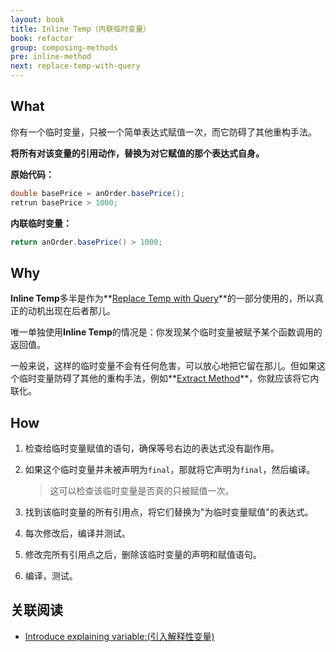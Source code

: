 ```yaml
---
layout: book
title: Inline Temp（内联临时变量）
book: refactor
group: composing-methods
pre: inline-method
next: replace-temp-with-query
---
```



## What

你有一个临时变量，只被一个简单表达式赋值一次，而它防碍了其他重构手法。

**将所有对该变量的引用动作，替换为对它赋值的那个表达式自身。**


**原始代码：**

```java
double basePrice = anOrder.basePrice();
retrun basePrice > 1000;
```

**内联临时变量：**

```java
return anOrder.basePrice() > 1000;
```

## Why

**Inline Temp**多半是作为**[Replace Temp with Query](replace-temp-with-query.md)**的一部分使用的，所以真正的动机出现在后者那儿。

唯一单独使用**Inline Temp**的情况是：你发现某个临时变量被赋予某个函数调用的返回值。

一般来说，这样的临时变量不会有任何危害，可以放心地把它留在那儿。但如果这个临时变量防碍了其他的重构手法，例如**[Extract Method](extract-method.md)**，你就应该将它内联化。

## How

1. 检查给临时变量赋值的语句，确保等号右边的表达式没有副作用。

2. 如果这个临时变量并未被声明为`final`，那就将它声明为`final`，然后编译。

    > 这可以检查该临时变量是否真的只被赋值一次。
    
3. 找到该临时变量的所有引用点，将它们替换为"为临时变量赋值"的表达式。

4. 每次修改后，编译并测试。

5. 修改完所有引用点之后，删除该临时变量的声明和赋值语句。

6. 编译，测试。

## 关联阅读

* [Introduce explaining variable:(引入解释性变量)](introduce-explaining-variable.md)